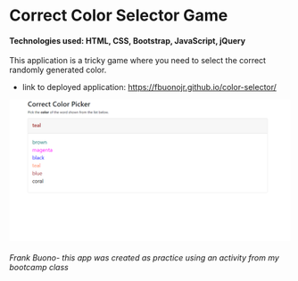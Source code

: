 # Correct Color Selector Game

#### Technologies used: HTML, CSS, Bootstrap, JavaScript, jQuery

This application is a tricky game where you need to select the correct randomly generated color.

* link to deployed application: https://fbuonojr.github.io/color-selector/

![](./images/colorselector.PNG)

###### Frank Buono- this app was created as practice using an activity from my bootcamp class